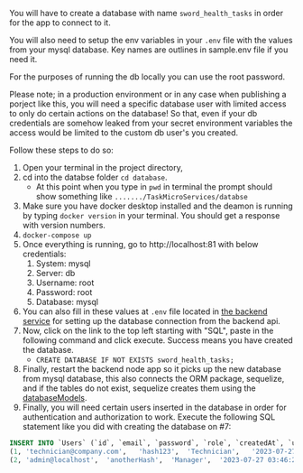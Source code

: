You will have to create a database with name `sword_health_tasks` in order for the app to connect to it. 

You will also need to setup the env variables in your `.env` file with the values from your mysql database. Key names are outlines in sample.env file if you need it.

For the purposes of running the db locally you can use the root password. 

Please note; in a production environment or in any case when publishing a porject like this, you will need a specific database user with limited access to only do certain actions on the database! So that, even if your db credentials are somehow leaked from your secret environment variables the access would be limited to the custom db user's you created.

Follow these steps to do so:
1. Open your terminal in the project directory, 
2. cd into the databse folder `cd database`. 
   - At this point when you type in `pwd` in terminal the prompt should show something like `......./TaskMicroServices/databse`
3. Make sure you have docker desktop installed and the deamon is running by typing `docker version` in your terminal. You should get a response with version numbers.
4. `docker-compose up`
5. Once everything is running, go to http://localhost:81 with below credentials:
   1. System: mysql
   2. Server: db
   3. Username: root
   4. Password: root
   5. Database: mysql
6. You can also fill in these values at `.env` file located in [the backend service](../backend/.env) for setting up the database connection from the backend api.
7. Now, click on the link to the top left starting with "SQL", paste in the following command and click execute. Success means you have created the database.
   - `CREATE DATABASE IF NOT EXISTS sword_health_tasks;`
8. Finally, restart the backend node app so it picks up the new database from mysql database, this also connects the ORM package, sequelize, and if the tables do not exist, sequelize creates them using the [databaseModels](../backend/databaseModels).
9.  Finally, you will need certain users inserted in the database in order for authentication and authorization to work. Execute the following SQL statement like you did with creating the database on #7:
```SQL
INSERT INTO `Users` (`id`, `email`, `password`, `role`, `createdAt`, `updatedAt`) VALUES
(1,	'technician@company.com',	'hash123',	'Technician',	'2023-07-27 03:45:33.000',	'2023-07-27 03:45:33.000'),
(2,	'admin@localhost',	'anotherHash',	'Manager',	'2023-07-27 03:46:23.000',	'2023-07-27 03:46:23.000');
```



